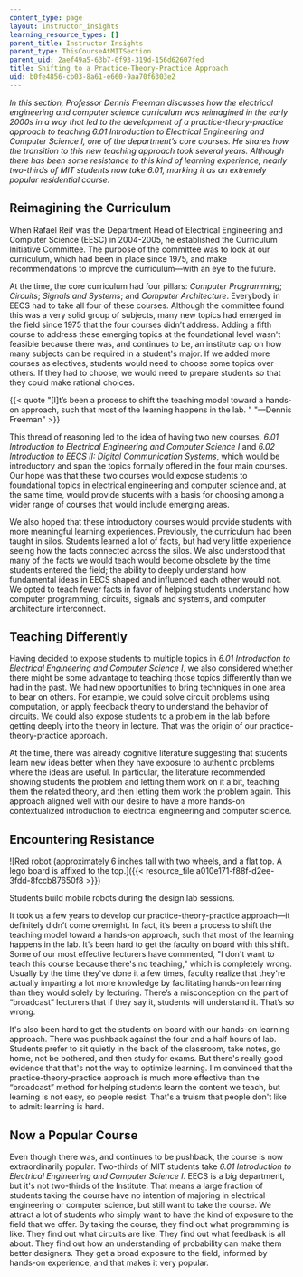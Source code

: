 ```yaml
---
content_type: page
layout: instructor_insights
learning_resource_types: []
parent_title: Instructor Insights
parent_type: ThisCourseAtMITSection
parent_uid: 2aef49a5-63b7-0f93-319d-156d62607fed
title: Shifting to a Practice-Theory-Practice Approach
uid: b0fe4856-cb03-8a61-e660-9aa70f6303e2
---
```


_In this section, Professor Dennis Freeman discusses how the electrical engineering and computer science curriculum was reimagined in the early 2000s in a way that led to the development of a practice-theory-practice approach to teaching 6.01 Introduction to Electrical Engineering and Computer Science I, one of the department’s core courses. He shares how the transition to this new teaching approach took several years. Although there has been some resistance to this kind of learning experience, nearly two-thirds of MIT students now take 6.01, marking it as an extremely popular residential course._

Reimagining the Curriculum
--------------------------

When Rafael Reif was the Department Head of Electrical Engineering and Computer Science (EESC) in 2004-2005, he established the Curriculum Initiative Committee. The purpose of the committee was to look at our curriculum, which had been in place since 1975, and make recommendations to improve the curriculum—with an eye to the future.

At the time, the core curriculum had four pillars: _Computer Programming_; _Circuits_; _Signals and Systems_; and _Computer Architecture_. Everybody in EECS had to take all four of these courses. Although the committee found this was a very solid group of subjects, many new topics had emerged in the field since 1975 that the four courses didn’t address. Adding a fifth course to address these emerging topics at the foundational level wasn't feasible because there was, and continues to be, an institute cap on how many subjects can be required in a student's major. If we added more courses as electives, students would need to choose some topics over others. If they had to choose, we would need to prepare students so that they could make rational choices.

{{< quote "[I]t’s been a process to shift the teaching model toward a hands-on approach, such that most of the learning happens in the lab. " "—Dennis Freeman" >}}

This thread of reasoning led to the idea of having two new courses, _6.01 Introduction to Electrical Engineering and Computer Science I_ and _6.02 Introduction to EECS II: Digital Communication Systems_, which would be introductory and span the topics formally offered in the four main courses. Our hope was that these two courses would expose students to foundational topics in electrical engineering and computer science and, at the same time, would provide students with a basis for choosing among a wider range of courses that would include emerging areas.  

We also hoped that these introductory courses would provide students with more meaningful learning experiences. Previously, the curriculum had been taught in silos. Students learned a lot of facts, but had very little experience seeing how the facts connected across the silos. We also understood that many of the facts we would teach would become obsolete by the time students entered the field; the ability to deeply understand how fundamental ideas in EECS shaped and influenced each other would not. We opted to teach fewer facts in favor of helping students understand how computer programming, circuits, signals and systems, and computer architecture interconnect.

Teaching Differently
--------------------

Having decided to expose students to multiple topics in _6.01 Introduction to Electrical Engineering and Computer Science I_, we also considered whether there might be some advantage to teaching those topics differently than we had in the past. We had new opportunities to bring techniques in one area to bear on others. For example, we could solve circuit problems using computation, or apply feedback theory to understand the behavior of circuits. We could also expose students to a problem in the lab before getting deeply into the theory in lecture. That was the origin of our practice-theory-practice approach.

At the time, there was already cognitive literature suggesting that students learn new ideas better when they have exposure to authentic problems where the ideas are useful. In particular, the literature recommended showing students the problem and letting them work on it a bit, teaching them the related theory, and then letting them work the problem again. This approach aligned well with our desire to have a more hands-on contextualized introduction to electrical engineering and computer science.

Encountering Resistance
-----------------------

![Red robot (approximately 6 inches tall with two wheels, and a flat top. A lego board is affixed to the top.]({{< resource_file a010e171-f88f-d2ee-3fdd-8fccb87650f8 >}})  

Students build mobile robots during the design lab sessions.

It took us a few years to develop our practice-theory-practice approach—it definitely didn’t come overnight. In fact, it’s been a process to shift the teaching model toward a hands-on approach, such that most of the learning happens in the lab. It’s been hard to get the faculty on board with this shift. Some of our most effective lecturers have commented, "I don't want to teach this course because there's no teaching," which is completely wrong. Usually by the time they've done it a few times, faculty realize that they're actually imparting a lot more knowledge by facilitating hands-on learning than they would solely by lecturing. There’s a misconception on the part of “broadcast” lecturers that if they say it, students will understand it. That’s so wrong.

It's also been hard to get the students on board with our hands-on learning approach. There was pushback against the four and a half hours of lab. Students prefer to sit quietly in the back of the classroom, take notes, go home, not be bothered, and then study for exams. But there's really good evidence that that's not the way to optimize learning. I'm convinced that the practice-theory-practice approach is much more effective than the “broadcast” method for helping students learn the content we teach, but learning is not easy, so people resist. That's a truism that people don't like to admit: learning is hard.

Now a Popular Course
--------------------

Even though there was, and continues to be pushback, the course is now extraordinarily popular. Two-thirds of MIT students take _6.01 Introduction to Electrical Engineering and Computer Science I_. EECS is a big department, but it's not two-thirds of the Institute. That means a large fraction of students taking the course have no intention of majoring in electrical engineering or computer science, but still want to take the course. We attract a lot of students who simply want to have the kind of exposure to the field that we offer. By taking the course, they find out what programming is like. They find out what circuits are like. They find out what feedback is all about. They find out how an understanding of probability can make them better designers. They get a broad exposure to the field, informed by hands-on experience, and that makes it very popular.